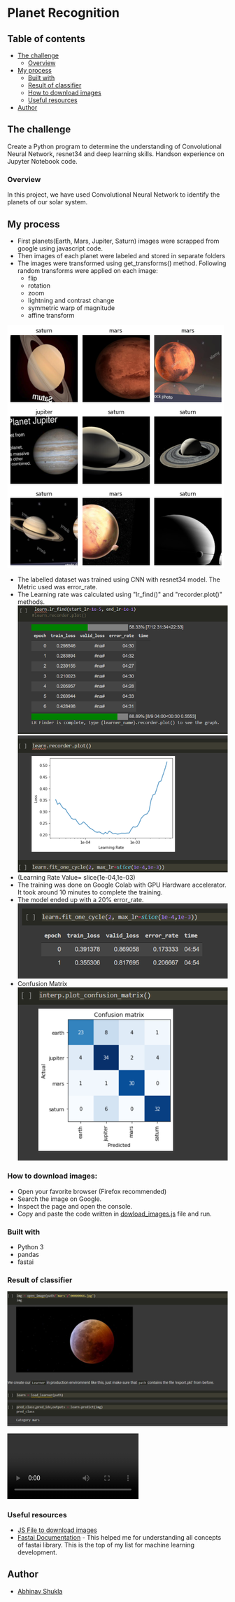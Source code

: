 # Planet Recognition

## Table of contents

- [The challenge](#the-challenge)
  - [Overview](#overview)
- [My process](#my-process)
  - [Built with](#built-with)
  - [Result of classifier](#result-of-classifier)
  - [How to download images](#how-to-download-images)
  - [Useful resources](#useful-resources)
- [Author](#author)


## The challenge

Create a Python program to determine the understanding of Convolutional Neural Network, resnet34 and deep learning skills. Handson experience on Jupyter Notebook code.

### Overview

In this project, we have used Convolutional Neural Network to identify the planets of our solar system.

## My process

- First planets(Earth, Mars, Jupiter, Saturn) images were scrapped from google using javascript code.
- Then images of each planet were labeled and stored in separate folders 
- The images were transformed using get_transforms() method. Following random transforms were applied on each image:
  - flip
  - rotation
  - zoom
  - lightning and contrast change
  - symmetric warp of magnitude
  - affine transform

![alt text](images/planets.png)
- The labelled dataset was trained using CNN with resnet34 model. The Metric used was error_rate.
- The Learning rate was calculated using "lr_find()" and "recorder.plot()" methods. 
![alt text](images/lr.png)
![alt text](images/recorder_lr.png)
- (Learning Rate Value= slice(1e-04,1e-03)
- The training was done on Google Colab with GPU Hardware accelerator. It took around 10 minutes to complete the training.
- The model ended up with a 20% error_rate.
![alt text](images/image_three.png)
- Confusion Matrix
![alt text](images/confusion_matrix.png)

### How to download images:

- Open your favorite browser (Firefox recommended)
- Search the image on Google.
- Inspect the page and open the console.
- Copy and paste the code written in [dowload_images.js](files/download_images.js) file and run.


### Built with

- Python 3
- pandas
- fastai

### Result of classifier

![alt text](images/result.png)


![Watch the video](https://github.com/Achilles107/planet-recognition/blob/main/images/planets.mov)



### Useful resources

- [JS File to download images](files/download_images.js) 
- [Fastai Documentation](https://docs.fast.ai/) - This helped me for understanding all concepts of fastai library. This is the top of my list for machine learning development.

## Author

- [Abhinav Shukla](Programmer,TCS,Pune)